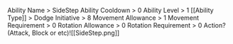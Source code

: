 Ability Name > SideStep
Ability Cooldown > 0
Ability Level > 1
[[Ability Type]] > Dodge
Initiative > 8
Movement Allowance > 1
Movement Requirement > 0
Rotation Allowance > 0
Rotation Requirement > 0
Action? (Attack, Block or etc)![[SideStep.png]]